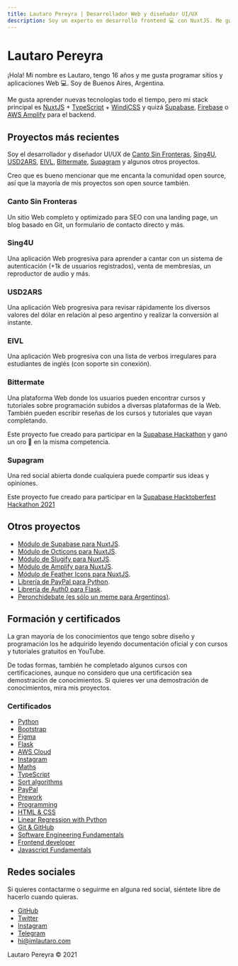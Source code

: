 ```yaml
---
title: Lautaro Pereyra | Desarrollador Web y diseñador UI/UX
description: Soy un experto en desarrollo frontend 💻 con NuxtJS. Me gusta la comunidad de código abierto. Soy de Buenos Aires, 🇦🇷 Argentina. ✅ ¡Entra para ver mis proyectos!
---
```


# Lautaro Pereyra

¡Hola! Mi nombre es Lautaro, tengo 16 años y me gusta programar sitios y aplicaciones Web 💻. Soy de Buenos Aires, Argentina.

Me gusta aprender nuevas tecnologías todo el tiempo, pero mi stack principal es [NuxtJS](https://nuxtjs.org) + [TypeScript](https://www.typescriptlang.org/) + [WindiCSS](https://windicss.org) y quizá [Supabase](https://supabase.io), [Firebase](https://firebase.google.com) o [AWS Amplify](https://docs.amplify.aws) para el backend.

## Proyectos más recientes

Soy el desarrollador y diseñador UI/UX de [Canto Sin Fronteras](https://cantosinfronteras.com), [Sing4U](https://sing4u.app), [USD2ARS](https://usd2ars.nuxt.club), [EIVL](https://eivl.nuxt.club/), [Bittermate](https://bittermate.vercel.app), [Supagram](https://supagram.vercel.app/) y algunos otros proyectos.

Creo que es bueno mencionar que me encanta la comunidad open source, así que la mayoría de mis proyectos son open source también.

### Canto Sin Fronteras

Un sitio Web completo y optimizado para SEO con una landing page, un blog basado en Git, un formulario de contacto directo y más.

### Sing4U

Una aplicación Web progresiva para aprender a cantar con un sistema de autenticación (+1k de usuarios registrados), venta de membresías, un reproductor de audio y más.

### USD2ARS

Una aplicación Web progresiva para revisar rápidamente los diversos valores del dólar en relación al peso argentino y realizar la conversión al instante.

### EIVL

Una aplicación Web progresiva con una lista de verbos irregulares para estudiantes de inglés (con soporte sin conexión).

### Bittermate

Una plataforma Web donde los usuarios pueden encontrar cursos y tutoriales sobre programación subidos a diversas plataformas de la Web. También pueden escribir reseñas de los cursos y tutoriales que vayan completando.

Este proyecto fue creado para participar en la [Supabase Hackathon](https://supabase.io/blog/2021/07/30/1-the-supabase-hackathon) y ganó un oro 🏅 en la misma competencia.

### Supagram

Una red social abierta donde cualquiera puede compartir sus ideas y opiniones.

Este proyecto fue creado para participar en la [Supabase Hacktoberfest Hackathon 2021](https://supabase.io/blog/2021/09/28/supabase-hacktoberfest-hackathon-2021)

## Otros proyectos

-   [Módulo de Supabase para NuxtJS](https://github.com/nuxtclub/supabase).
-   [Módulo de Octicons para NuxtJS](https://github.com/nuxtclub/octicons).
-   [Módulo de Slugify para NuxtJS](https://github.com/nuxtclub/slugify).
-   [Módulo de Amplify para NuxtJS](https://github.com/nuxtclub/amplify).
-   [Módulo de Feather Icons para NuxtJS](https://github.com/nuxtclub/feathericons).
-   [Librería de PayPal para Python](https://github.com/imlautaro/pypaypal).
-   [Librería de Auth0 para Flask](https://github.com/imlautaro/Flask-Auth0).
-   [Peronchidebate (es sólo un meme para Argentinos)](https://github.com/imlautaro/peronchidebate).

## Formación y certificados

La gran mayoría de los conocimientos que tengo sobre diseño y programación los he adquirido leyendo documentación oficial y con cursos y tutoriales gratuitos en YouTube.

De todas formas, también he completado algunos cursos con certificaciones, aunque no considero que una certificación sea demostración de conocimientos. Si quieres ver una demostración de conocimientos, mira mis proyectos.

### Certificados

-   [Python](https://platzi.com/p/imlautaro/curso/1937-python/diploma/detalle/)
-   [Bootstrap](https://platzi.com/p/imlautaro/curso/1331-bootstrap/diploma/detalle/)
-   [Figma](https://platzi.com/p/imlautaro/curso/1961-figma/diploma/detalle/)
-   [Flask](https://platzi.com/p/imlautaro/curso/1540-flask/diploma/detalle/)
-   [AWS Cloud](https://platzi.com/p/imlautaro/curso/1323-aws-cloud/diploma/detalle/)
-   [Instagram](https://platzi.com/p/imlautaro/curso/1862-ig-fundamentos/diploma/detalle/)
-   [Maths](https://platzi.com/p/imlautaro/curso/1393-fundamentos-matematicas/diploma/detalle/)
-   [TypeScript](https://platzi.com/p/imlautaro/curso/1869-typescript/diploma/detalle/)
-   [Sort algorithms](https://platzi.com/p/imlautaro/curso/1832-ordenamiento/diploma/detalle/)
-   [PayPal](https://platzi.com/p/imlautaro/curso/1858-pagos-online/diploma/detalle/)
-   [Prework](https://platzi.com/p/imlautaro/curso/2042-prework-windows/diploma/detalle/)
-   [Programming](https://platzi.com/p/imlautaro/curso/1050-programacion-basica/diploma/detalle/)
-   [HTML & CSS](https://platzi.com/p/imlautaro/curso/1758-html-practico/diploma/detalle/)
-   [Linear Regression with Python](https://platzi.com/p/imlautaro/curso/1766-regresion-python/diploma/detalle/)
-   [Git & GitHub](https://platzi.com/p/imlautaro/curso/1557-git-github/diploma/detalle/)
-   [Software Engineering Fundamentals](https://platzi.com/p/imlautaro/curso/1098-ingenieria/diploma/detalle/)
-   [Frontend developer](https://platzi.com/p/imlautaro/curso/1640-frontend-developer-2019/diploma/detalle/)
-   [Javascript Fundamentals](https://platzi.com/p/imlautaro/curso/1339-fundamentos-javascript-2018/diploma/detalle/)

## Redes sociales

Si quieres contactarme o seguirme en alguna red social, siéntete libre de hacerlo cuando quieras.

-   [GitHub](https://github.com/imlautaro)
-   [Twitter](https://twitter.com/imlautaro)
-   [Instagram](https://instagram.com/imlautaro)
-   [Telegram](https://t.me/imlautaro)
-   hi@imlautaro.com

Lautaro Pereyra &copy; 2021
